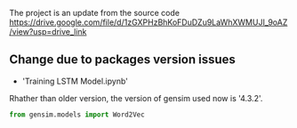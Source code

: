 The project is an update from the source code https://drive.google.com/file/d/1zGXPHzBhKoFDuDZu9LaWhXWMUJI_9oAZ/view?usp=drive_link 

## Change due to packages version issues
- 'Training LSTM Model.ipynb'

Rhather than older version, the version of gensim used now is '4.3.2'. 
```python
from gensim.models import Word2Vec
```